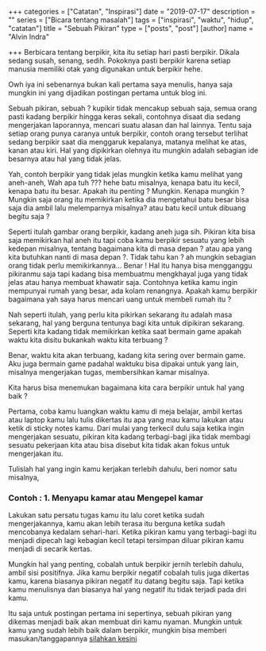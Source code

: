 +++
categories = ["Catatan", "Inspirasi"]
date = "2019-07-17"
description = ""
series = ["Bicara tentang masalah"]
tags = ["inspirasi", "waktu", "hidup", "catatan"]
title = "Sebuah Pikiran"
type = ["posts", "post"]
[author]
name = "Alvin Indra"

+++
Berbicara tentang berpikir, kita itu setiap hari pasti berpikir. Dikala sedang susah, senang, sedih. Pokoknya pasti berpikir karena setiap manusia memiliki otak yang digunakan untuk berpikir hehe.

Owh iya ini sebenarnya bukan kali pertama saya menulis, hanya saja mungkin ini yang dijadikan postingan pertama untuk blog ini.

Sebuah pikiran, sebuah ? kupikir tidak mencakup sebuah saja, semua orang pasti kadang berpikir hingga keras sekali, contohnya disaat dia sedang mengerjakan laporannya, mencari suatu alasan dan hal lainnya. Tentu saja setiap orang punya caranya untuk berpikir, contoh orang tersebut terlihat sedang berpikir saat dia menggaruk kepalanya, matanya melihat ke atas, kanan atau kiri. Hal yang dipikirkan olehnya itu mungkin adalah sebagian ide besarnya atau hal yang tidak jelas.

Yah, contoh berpikir yang tidak jelas mungkin ketika kamu melihat yang aneh-aneh, Wah apa tuh ??? hehe batu misalnya, kenapa batu itu kecil, kenapa batu itu besar. Apakah itu penting ? Mungkin. Kenapa mungkin ? Mungkin saja orang itu memikirkan ketika dia mengetahui batu besar bisa saja dia ambil lalu melemparnya misalnya? atau batu kecil untuk dibuang begitu saja ?

Seperti itulah gambar orang berpikir, kadang aneh juga sih. Pikiran kita bisa saja memikirkan hal aneh itu tapi coba kamu berpikir sesuatu yang lebih kedepan misalnya, tentang bagaimana kita di masa depan ? atau apa yang kita butuhkan nanti di masa depan ?. Tidak tahu kan ? ah mungkin sebagian orang tidak perlu memikirkannya... Benar ! Hal itu hanya bisa mengganggu pikiranmu saja tapi kadang bisa membuatmu mengkhayal juga yang tidak jelas atau hanya membuat khawatir saja. Contohnya ketika kamu ingin mempunyai rumah yang besar, ada kolam renangnya. Apakah kamu berpikir bagaimana yah saya harus mencari uang untuk membeli rumah itu ?

Nah seperti itulah, yang perlu kita pikirkan sekarang itu adalah masa sekarang, hal yang berguna tentunya bagi kita untuk dipikiran sekarang. Seperti kita kadang tidak memikirkan ketika saat bermain game apakah waktu kita disitu bukankah waktu kita terbuang ?

Benar, waktu kita akan terbuang, kadang kita sering over bermain game. Aku juga bermain game padahal waktuku bisa dipakai untuk yang lain, misalnya mengerjakan tugas, membersihkan kamar misalnya.

Kita harus bisa menemukan bagaimana kita cara berpikir untuk hal yang baik ?

Pertama, coba kamu luangkan waktu kamu di meja belajar, ambil kertas atau laptop kamu lalu tulis dikertas itu apa yang mau kamu lakukan atau ketik di sticky notes kamu. Dari mulai yang terkecil dulu saja ketika ingin mengerjakan sesuatu, pikiran kita kadang terbagi-bagi jika tidak membagi sesuatu pekerjaan kita atau bisa disebut kita tidak akan fokus untuk mengerjakan itu.

Tulislah hal yang ingin kamu kerjakan terlebih dahulu, beri nomor satu misalnya,

### Contoh : 1. Menyapu kamar atau Mengepel kamar

Lakukan satu persatu tugas kamu itu lalu coret ketika sudah mengerjakannya, kamu akan lebih terasa itu berguna ketika sudah mencobanya kedalam sehari-hari. Ketika pikiran kamu yang terbagi-bagi itu menjadi dipecah lagi kebagian kecil tetapi tersimpan diluar pikiran kamu menjadi di secarik kertas.

Mungkin hal yang penting, cobalah untuk berpikir jernih terlebih dahulu, ambil sisi positifnya. Jika kamu berpikir negatif cobalah tulis juga dikertas kamu, karena biasanya pikiran negatif itu datang begitu saja. Tapi ketika kamu menulisnya dan biasanya hal yang negatif itu tidak terjadi pada diri kamu.

Itu saja untuk postingan pertama ini sepertinya, sebuah pikiran yang dikemas menjadi baik akan membuat diri kamu nyaman. Mungkin untuk kamu yang sudah lebih baik dalam berpikir, mungkin bisa memberi masukan/tanggapannya [silahkan kesini](https://twitter.com/alvinindrapra/status/1153666582310088705?s=20 "Sebuah Pikiran")